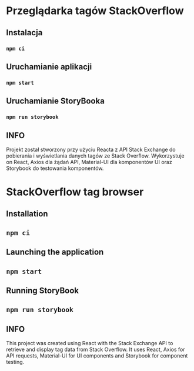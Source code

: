 # Przeglądarka tagów StackOverflow


## Instalacja

### `npm ci`

## Uruchamianie aplikacji

### `npm start`

## Uruchamianie StoryBooka
### `npm run storybook`

## INFO
Projekt został stworzony przy użyciu Reacta z API Stack Exchange do pobierania i wyświetlania danych tagów ze Stack Overflow. Wykorzystuje on React, Axios dla żądań API, Material-UI dla komponentów UI oraz Storybook do testowania komponentów.


# StackOverflow tag browser


## Installation

## `npm ci`

## Launching the application

## `npm start`

## Running StoryBook
## `npm run storybook`

## INFO
This project was created using React with the Stack Exchange API to retrieve and display tag data from Stack Overflow. It uses React, Axios for API requests, Material-UI for UI components and Storybook for component testing.
